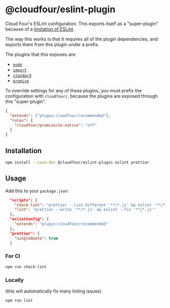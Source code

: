 # @cloudfour/eslint-plugin

Cloud Four's ESLint configuration. This exports itself as a "super-plugin" because of a [limitation of ESLint](https://github.com/eslint/eslint/issues/3458).

The way this works is that it requires all of the plugin dependencies, and exports them from this plugin under a prefix.

The plugins that this exposes are:

- [`node`](https://github.com/mysticatea/eslint-plugin-node)
- [`import`](https://github.com/benmosher/eslint-plugin-import)
- [`standard`](https://github.com/standard/eslint-plugin-standard)
- [`promise`](https://github.com/xjamundx/eslint-plugin-promise)

To override settings for any of these plugins, you must prefix the configuration
with `cloudfour/`, because the plugins are exposed through this "super-plugin".

```json
{
  "extends": ["plugin:cloudfour/recommended"],
  "rules": {
    "cloudfour/promise/no-native": "off"
  }
}
```

## Installation

```sh
npm install --save-dev @cloudfour/eslint-plugin eslint prettier
```

## Usage

Add this to your `package.json`:

```json
  "scripts": {
    "check-lint": "prettier --list-different '**/*.js' && eslint '**/*.js'",
    "lint": "prettier --write '**/*.js' && eslint --fix '**/*.js'"
  },
  "eslintConfig": {
    "extends": "plugin:cloudfour/recommended"
  },
  "prettier": {
    "singleQuote": true
  }
```

### For CI

```sh
npm run check-lint
```

### Locally

(this will automatically fix many linting issues)

```sh
npm run lint
```
